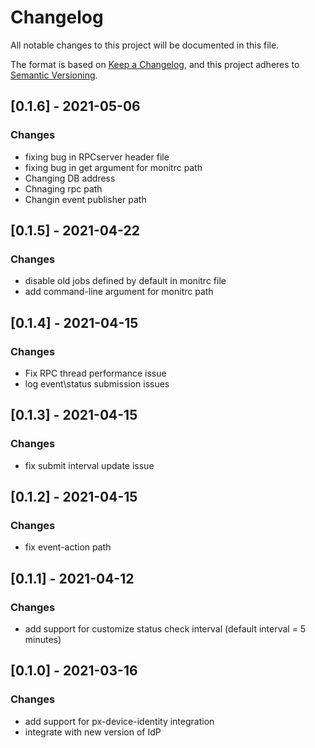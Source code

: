 # Changelog
All notable changes to this project will be documented in this file.

The format is based on [Keep a Changelog](https://keepachangelog.com/en/1.0.0/),
and this project adheres to [Semantic Versioning](https://semver.org/spec/v2.0.0.html).

## [0.1.6] - 2021-05-06
### Changes
- fixing bug in RPCserver header file
- fixing bug in get argument for monitrc path
- Changing DB address
- Chnaging rpc path
- Changin event publisher path


## [0.1.5] - 2021-04-22
### Changes
- disable old jobs defined by default in monitrc file
- add command-line argument for monitrc path

## [0.1.4] - 2021-04-15
### Changes
- Fix RPC thread performance issue
- log event\status submission issues

## [0.1.3] - 2021-04-15
### Changes
- fix submit interval update issue

## [0.1.2] - 2021-04-15
### Changes
- fix event-action path

## [0.1.1] - 2021-04-12
### Changes
- add support for customize status check interval (default interval = 5 minutes)

## [0.1.0] - 2021-03-16
### Changes
- add support for px-device-identity integration
- integrate with new version of IdP
